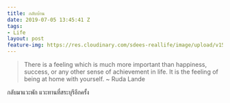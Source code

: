 ```yaml
---
title: กลับบ้าน
date: 2019-07-05 13:45:41 Z
tags:
- Life
layout: post
feature-img: https://res.cloudinary.com/sdees-reallife/image/upload/v1562375482/IMG_8387.jpg
---
```


> There is a feeling which is much more important than happiness, success, or any other sense of achievement in life. It is the feeling of being at home with yourself. ~ Ruda Lande

<i class="fa fa-child" style="color:plum"></i>

กลับมาแวะพัก แวะทานที่สระบุรีอีกครั้ง
